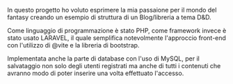 In questo progetto ho voluto esprimere la mia passaione per il mondo del fantasy creando un esempio di struttura di un Blog/libreria a tema D&D.

Come linguaggio di programmazione è stato PHP, come framework invece è stato usato LARAVEL, il quale semplifica notevolmente l'approccio front-end con l'utilizzo di @vite e la libreria di bootstrap.

Implementata anche la parte di database con l'uso di MySQL, per il salvataggio non solo degli utenti registrati ma anche di tutti i contenuti che avranno modo di poter inserire una volta effettuato l'accesso.
